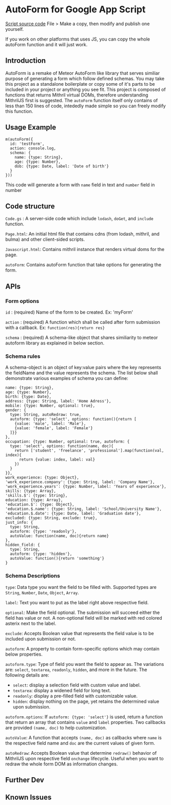 # AutoForm for Google App Script

[Script source code](https://script.google.com/d/1j2sCmpdtfmScueHcaxm2LtOk4ZJir_q5WEtGCYRjjYWQCpZZfD-GBwhr/edit?usp=sharing)
File > Make a copy, then modify and publish one yourself.

If you work on other platforms that uses JS, you can copy the whole autoForm function and it will just work.

## Introduction
AutoForm is a remake of Meteor AutoForm like library that serves similiar purpose of generating a form which follow defined schemas.
You may take this project as a standalone boilerplate or copy some of it's parts to be included in your project or anything you see fit.
This project is composed of functions that returns Mithril virtual DOMs, therefore understanding MithrilJS first is suggested. The `autoForm` function itself only contains of less than 150 lines of code, intededly made simple so you can freely modify this function.

## Usage Example

    m(autoForm({
      id: 'testForm',
      action: console.log,
      schema: {
        name: {type: String},
        age: {type: Number},
        dob: {type: Date, label: 'Date of birth'}
      }
    }))
This code will generate a form with `name` field in text and `number` field in number

## Code structure
`Code.gs` : A server-side code which include `lodash`, `doGet`, and `include` function.

`Page.html`: An initial html file that contains cdns (from lodash, mithril, and bulma) and other client-sided scripts.

`Javascript.html`: Contains mithril instance that renders virtual doms for the page.

`autoForm`: Contains autoForm function that take options for generating the form.

## APIs
### Form options
`id` : (required) Name of the form to be created. Ex: 'myForm'

`action` : (required) A function which shall be called after form submission with a callback. Ex: `function(res){return res}`

`schema` : (required) A schema-like object that shares similiarity to meteor autoform library as explained in below section.

### Schema rules
A schema-object is an object of key:value pairs where the key represents the fieldName and the value represents the schema.
The list below shall demonstrate various examples of schema you can define:

    name: {type: String},
    age: {type: Number},
    birth: {type: Date},
    address: {type: String, label: 'Home Adress'},
    mobile: {type: Number, optional: true},
    gender: {
      type: String, autoRedraw: true,
      autoform: {type: 'select', options: function(){return [
        {value: 'male', label: 'Male'},
        {value: 'female', label: 'Female'}
      ]}}
    },
    occupation: {type: Number, optional: true, autoform: {
      type: 'select', options: function(name, doc){
        return ['student', 'freelance', 'professional'].map(function(val, index){
          return {value: index, label: val}
        })
      }
    }},
    work_experience: {type: Object},
    'work_experience.company': {type: String, label: 'Company Name'},
    'work_experience.years': {type: Number, label: 'Years of experience'},
    skills: {type: Array},
    'skills.$': {type: String},
    education: {type: Array},
    'education.$': {type: Object},
    'education.$.name': {type: String, label: 'School/University Name'},
    'education.$.date': {type: Date, label: 'Graduation date'},
    excluded: {type: String, exclude: true},
    just_info: {
      type: String,
      autoform: {type: 'readonly'},
      autoValue: function(name, doc){return name}
    },
    hidden_field: {
      type: String,
      autoform: {type: 'hidden'},
      autoValue: function(){return 'something'}
    }
### Schema Descriptions
`type`: Data type you want the field to be filled with. Supported types are `String`, `Number`, `Date`, `Object`, `Array`.

`label`: Text you want to put as the label right above respective field.

`optional`: Make the field optional. The submission will succeed either the field has value or not. A non-optional field will be marked with red colored asterix next to the label.

`exclude`: Accepts Boolean value that represents the field value is to be included upon submission or not.

`autoform`: A property to contain form-specific options which may contain below properties.

`autoform.type`: Type of field you want the field to appear as. The variations are: `select`, `textarea`, `readonly`, `hidden`, and more in the future. The following details are:
- `select`: display a selection field with custom value and label.
- `textarea`: display a widened field for long text.
- `readonly`: display a pre-filled field with customizable value.
- `hidden`: display nothing on the page, yet retains the determined value upon submission.

`autoform.options`: If `autoform: {type: 'select'}` is used, return a function that return an array that contains `value` and `label` properties. Two callbacks are provided `(name, doc)` to help customization.

`autoValue`: A function that accepts `(name, doc)` as callbacks where `name` is the respective field name and `doc` are the current values of given form.

`autoRedraw`: Accepts Boolean value that determine `redraw()` behavior of MithrilJS upon respective field `onchange` lifecycle. Useful when you want to redraw the whole form DOM as information changes.

## Further Dev

## Known Issues

